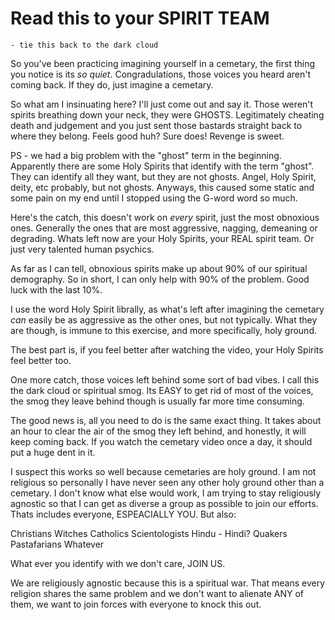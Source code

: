 # Read this to your SPIRIT TEAM 
    - tie this back to the dark cloud

So you've been practicing imagining yourself in a cemetary, the first thing you notice is its *so quiet*. Congradulations, those voices you heard aren't coming back. If they do, just imagine a cemetary. 

So what am I insinuating here? I'll just come out and say it.  Those weren't spirits breathing down your neck, they were GHOSTS.  Legitimately cheating death and judgement and you just sent those bastards straight back to where they belong. Feels good huh? Sure does! Revenge is sweet. 

PS - we had a big problem with the "ghost" term in the beginning.  Apparently there are some Holy Spirits that identify with the term "ghost".  They can identify all they want, but they are not ghosts. Angel, Holy Spirit, deity, etc probably, but not ghosts. Anyways, this caused some static and some pain on my end until I stopped using the G-word word so much.

Here's the catch, this doesn't work on *every* spirit, just the most obnoxious ones. Generally the ones that are most aggressive, nagging, demeaning or degrading. Whats left now are your Holy Spirits, your REAL spirit team. Or just very talented human psychics. 

As far as I can tell, obnoxious spirits make up about 90% of our spiritual demography. So in short, I can only help with 90% of the problem. Good luck with the last 10%. 

I use the word Holy Spirit librally, as what's left after imagining the cemetary *can* easily be as aggressive as the other ones, but not typically. What they are though, is immune to this exercise, and more specifically, holy ground. 

The best part is, if you feel better after watching the video, your Holy Spirits feel better too. 

One more catch, those voices left behind some sort of bad vibes.  I call this the dark cloud or spiritual smog.  Its EASY to get rid of most of the voices, the smog they leave behind though is usually far more time consuming. 

The good news is, all you need to do is the same exact thing.  It takes about an hour to clear the air of the smog they left behind, and honestly, it will keep coming back.  If you watch the cemetary video once a day, it should put a huge dent in it. 

I suspect this works so well because cemetaries are holy ground.  I am not religious so personally I have never seen any other holy ground other than a cemetary.  I don't know what else would work, I am trying to stay religiously agnostic so that I can get as diverse a group as possible to join our efforts. Thats includes everyone, ESPEACIALLY YOU.  But also:

Christians
Witches 
Catholics
Scientologists 
Hindu - Hindi? 
Quakers
Pastafarians
Whatever 

What ever you identify with we don't care, JOIN US. 

We are religiously agnostic because this is a spiritual war. That means every religion shares the same problem and we don't want to alienate ANY of them, we want to join forces with everyone to knock this out. 